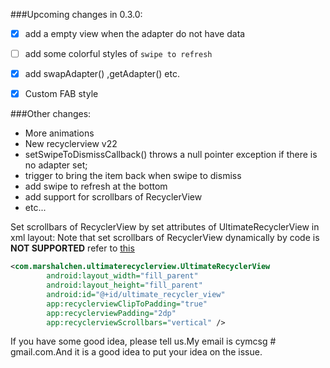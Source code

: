 ###Upcoming changes in 0.3.0:
- [x] add a empty view when the adapter do not have data
- [ ] add some colorful styles of  `swipe to refresh`
- [x] add swapAdapter() ,getAdapter() etc.
- [x] Custom FAB style


###Other changes:
* More animations
* New recyclerview v22
* setSwipeToDismissCallback() throws a null pointer exception if there is no adapter set;
* trigger to bring the item back when swipe to dismiss
* add swipe to refresh at the bottom
* add support for scrollbars of RecyclerView
* etc...  

Set scrollbars of RecyclerView by set attributes of UltimateRecyclerView in xml layout:
Note that set scrollbars of RecyclerView dynamically by code is **NOT SUPPORTED** refer to [this](http://stackoverflow.com/questions/27056379/is-there-any-way-to-enable-scrollbars-for-recyclerview-in-code)
```xml
<com.marshalchen.ultimaterecyclerview.UltimateRecyclerView
        android:layout_width="fill_parent"
        android:layout_height="fill_parent"
        android:id="@+id/ultimate_recycler_view"
        app:recyclerviewClipToPadding="true"
        app:recyclerviewPadding="2dp"
        app:recyclerviewScrollbars="vertical" />
```


If you have some good idea, please tell us.My email is cymcsg # gmail.com.And it is a good idea to put your idea on the issue.
